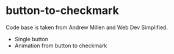 # button-to-checkmark
Code base is taken from Andrew Millen and Web Dev Simplified.
- Single button
- Animation from button to checkmark 
